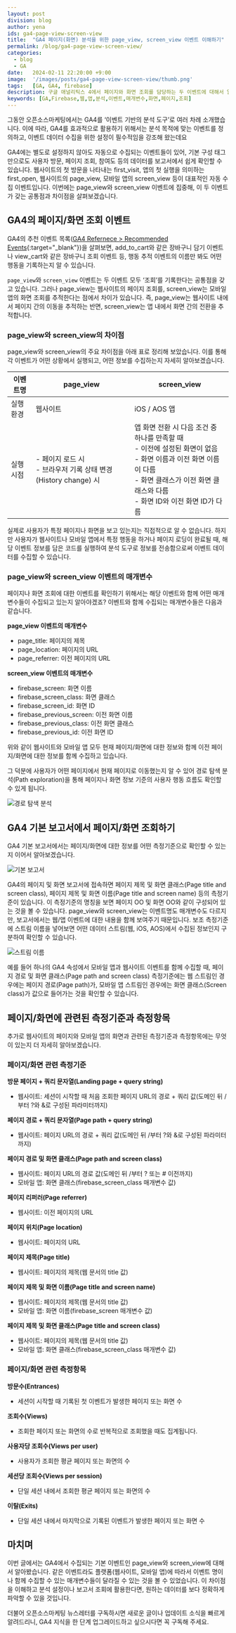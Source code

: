 ```yaml
---
layout: post
division: blog
author: yena
ids: ga4-page-view-screen-view
title:  "GA4 페이지(화면) 분석을 위한 page_view, screen_view 이벤트 이해하기"
permalink: /blog/ga4-page-view-screen-view/
categories:
  - blog
  - GA
date:   2024-02-11 22:20:00 +9:00
image:  '/images/posts/ga4-page-view-screen-view/thumb.png'
tags:   [GA, GA4, firebase]
description: 구글 애널리틱스 4에서 페이지와 화면 조회를 담당하는 두 이벤트에 대해서 알아봅니다.
keywords: [GA,Firebase,웹,앱,분석,이벤트,매개변수,화면,페이지,조회]
---
```


그동안 오픈소스마케팅에서는 GA4를 ‘이벤트 기반의 분석 도구’로 여러 차례 소개했습니다. 이에 따라, GA4를 효과적으로 활용하기 위해서는 분석 목적에 맞는 이벤트를 정의하고, 이벤트 데이터 수집을 위한 설정이 필수적임을 강조해 왔는데요

GA4에는 별도로 설정하지 않아도 자동으로 수집되는 이벤트들이 있어, 기본 구성 태그만으로도 사용자 방문, 페이지 조회, 참여도 등의 데이터를 보고서에서 쉽게 확인할 수 있습니다. 웹사이트의 첫 방문을 나타내는 first_visit, 앱의 첫 실행을 의미하는 first_open, 웹사이트의 page_view, 모바일 앱의 screen_view 등이 대표적인 자동 수집 이벤트입니다. 이번에는 page_view와 screen_view 이벤트에 집중해, 이 두 이벤트가 갖는 공통점과 차이점을 살펴보겠습니다. 

## GA4의 페이지/화면 조회 이벤트

GA4의 추천 이벤트 목록([GA4 Refernece > Recommended Events](https://developers.google.com/analytics/devguides/collection/ga4/reference/events?hl=en&client_type=gtag){:target="_blank"})을 살펴보면, add_to_cart와 같은 장바구니 담기 이벤트나 view_cart와 같은 장바구니 조회 이벤트 등, 행동 추적 이벤트의 이름만 봐도 어떤 행동을 기록하는지 알 수 있습니다.

`page_view`와 `screen_view` 이벤트는 두 이벤트 모두 ‘조회’를 기록한다는 공통점을 갖고 있습니다. 그러나 page_view는 웹사이트의 페이지 조회를, screen_view는 모바일 앱의 화면 조회를 추적한다는 점에서 차이가 있습니다. 즉, page_view는 웹사이트 내에서 페이지 간의 이동을 추적하는 반면, screen_view는 앱 내에서 화면 간의 전환을 추적합니다.

### page_view와 screen_view의 차이점

page_view와 screen_view의 주요 차이점을 아래 표로 정리해 보았습니다. 이를 통해 각 이벤트가 어떤 상황에서 실행되고, 어떤 정보를 수집하는지 자세히 알아보겠습니다.

| 이벤트명 | page_view | screen_view |
| --- | --- | --- |
| 실행 환경 | 웹사이트 | iOS / AOS 앱 |
| 실행 시점 | \- 페이지 로드 시<br>\- 브라우저 기록 상태 변경(History change) 시 | 앱 화면 전환 시 다음 조건 중 하나를 만족할 때<br>\- 이전에 설정된 화면이 없음<br>\- 화면 이름과 이전 화면 이름이 다름<br>\- 화면 클래스가 이전 화면 클래스와 다름<br>\- 화면 ID와 이전 화면 ID가 다름 |

실제로 사용자가 특정 페이지나 화면을 보고 있는지는 직접적으로 알 수 없습니다. 하지만 사용자가 웹사이트나 모바일 앱에서 특정 행동을 하거나 페이지 로딩이 완료될 때, 해당 이벤트 정보를 담은 코드를 실행하여 분석 도구로 정보를 전송함으로써 이벤트 데이터를 수집할 수 있습니다.

### page_view와 screen_view 이벤트의 매개변수

페이지나 화면 조회에 대한 이벤트를 확인하기 위해서는 해당 이벤트와 함께 어떤 매개변수들이 수집되고 있는지 알아야겠죠? 이벤트와 함께 수집되는 매개변수들은 다음과 같습니다.

**page_view 이벤트의 매개변수**

- page_title: 페이지의 제목
- page_location: 페이지의 URL
- page_referrer: 이전 페이지의 URL

**screen_view 이벤트의 매개변수**

- firebase_screen: 화면 이름
- firebase_screen_class: 화면 클래스
- firebase_screen_id: 화면 ID
- firebase_previous_screen: 이전 화면 이름
- firebase_previous_class: 이전 화면 클래스
- firebase_previous_id: 이전 화면 ID

위와 같이 웹사이트와 모바일 앱 모두 현재 페이지/화면에 대한 정보와 함께 이전 페이지/화면에 대한 정보를 함께 수집하고 있습니다.

그 덕분에 사용자가 어떤 페이지에서 현재 페이지로 이동했는지 알 수 있어 경로 탐색 분석(Path exploration)을 통해 페이지나 화면 정보 기준의 사용자 행동 흐름도 확인할 수 있게 됩니다.

![경로 탐색 분석](/images/posts/ga4-page-view-screen-view/01.png)

## GA4 기본 보고서에서 페이지/화면 조회하기

GA4 기본 보고서에서는 페이지/화면에 대한 정보를 어떤 측정기준으로 확인할 수 있는지 이어서 알아보겠습니다.

![기본 보고서](/images/posts/ga4-page-view-screen-view/02.png)

GA4의 페이지 및 화면 보고서에 접속하면 페이지 제목 및 화면 클래스(Page title and screen class), 페이지 제목 및 화면 이름(Page title and screen name) 등의 측정기준이 있습니다. 이 측정기준의 명칭을 보면 페이지 OO 및 화면 OO와 같이 구성되어 있는 것을 볼 수 있습니다. page_view와 screen_view는 이벤트명도 매개변수도 다르지만, 보고서에서는 웹/앱 이벤트에 대한 내용을 함께 보여주기 때문입니다. 보조 측정기준에 스트림 이름을 넣어보면 어떤 데이터 스트림(웹, iOS, AOS)에서 수집된 정보인지 구분하여 확인할 수 있습니다.

![스트림 이름](/images/posts/ga4-page-view-screen-view/03.png)

예를 들어 하나의 GA4 속성에서 모바일 앱과 웹사이트 이벤트를 함께 수집할 때, 페이지 경로 및 화면 클래스(Page path and screen class) 측정기준에는 웹 스트림인 경우에는 페이지 경로(Page path)가, 모바일 앱 스트림인 경우에는 화면 클래스(Screen class)가 값으로 들어가는 것을 확인할 수 있습니다. 

## 페이지/화면에 관련된 측정기준과 측정항목

추가로 웹사이트의 페이지와 모바일 앱의 화면과 관련된 측정기준과 측정항목에는 무엇이 있는지 더 자세히 알아보겠습니다.

### 페이지/화면 관련 측정기준

**방문 페이지 + 쿼리 문자열(Landing page + query string)**

- 웹사이트: 세션이 시작할 때 처음 조회한 페이지 URL의 경로 + 쿼리 값(도메인 뒤 /부터 ?와 &로 구성된 파라미터까지)

**페이지 경로 + 쿼리 문자열(Page path + query string)**

- 웹사이트: 페이지 URL의 경로 + 쿼리 값(도메인 뒤 /부터 ?와 &로 구성된 파라미터까지)

**페이지 경로 및 화면 클래스(Page path and screen class)**

- 웹사이트: 페이지 URL의 경로 값(도메인 뒤 /부터 ? 또는 # 이전까지)
- 모바일 앱: 화면 클래스(firebase_screen_class 매개변수 값)

**페이지 리퍼러(Page referrer)**

- 웹사이트: 이전 페이지의 URL

**페이지 위치(Page location)**

- 웹사이트: 페이지의 URL

**페이지 제목(Page title)**

- 웹사이트: 페이지의 제목(웹 문서의 title 값)

**페이지 제목 및 화면 이름(Page title and screen name)**

- 웹사이트: 페이지의 제목(웹 문서의 title 값)
- 모바일 앱: 화면 이름(firebase_screen 매개변수 값)

**페이지 제목 및 화면 클래스(Page title and screen class)**

- 웹사이트: 페이지의 제목(웹 문서의 title 값)
- 모바일 앱: 화면 클래스(firebase_screen_class 매개변수 값)

### 페이지/화면 관련 측정항목

**방문수(Entrances)**

- 세션이 시작할 때 기록된 첫 이벤트가 발생한 페이지 또는 화면 수

**조회수(Views)**

- 조회한 페이지 또는 화면의 수로 반복적으로 조회했을 때도 집계됩니다.

**사용자당 조회수(Views per user)**

- 사용자가 조회한 평균 페이지 또는 화면의 수

**세션당 조회수(Views per session)**

- 단일 세션 내에서 조회한 평균 페이지 또는 화면의 수

**이탈(Exits)**

- 단일 세션 내에서 마지막으로 기록된 이벤트가 발생한 페이지 또는 화면 수

## 마치며

이번 글에서는 GA4에서 수집되는 기본 이벤트인 page_view와 screen_view에 대해서 알아봤습니다. 같은 이벤트라도 플랫폼(웹사이트, 모바일 앱)에 따라서 이벤트 명이나 함께 수집할 수 있는 매개변수들이 달라질 수 있는 것을 볼 수 있었습니다. 이 차이점을 이해하고 분석 설정이나 보고서 조회에 활용한다면, 원하는 데이터를 보다 정확하게 파악할 수 있을 것입니다.

더불어 오픈소스마케팅 뉴스레터를 구독하시면 새로운 글이나 업데이트 소식을 빠르게 알려드리니, GA4 지식을 한 단계 업그레이드하고 싶으시다면 꼭 구독해 주세요.